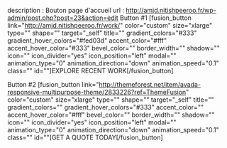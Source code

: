 description : Bouton page d'accueil
url : http://amjd.nitishpeeroo.fr/wp-admin/post.php?post=23&action=edit
Button #1 [fusion_button link="http://amjd.nitishpeeroo.fr/work/" color="custom" size="xlarge" type="" shape="" target="_self" title="" gradient_colors="#333" gradient_hover_colors="#fed03d" accent_color="#fff" accent_hover_color="#333" bevel_color="" border_width="" shadow="" icon="" icon_divider="yes" icon_position="left" modal="" animation_type="0" animation_direction="down" animation_speed="0.1" class="" id=""]EXPLORE RECENT WORK[/fusion_button]

Button #2 [fusion_button link="http://themeforest.net/item/avada-responsive-multipurpose-theme/2833226?ref=ThemeFusion" color="custom" size="xlarge" type="" shape="" target="_self" title="" gradient_colors="" gradient_hover_colors="#333" accent_color="" accent_hover_color="#fff" bevel_color="" border_width="" shadow="" icon="" icon_divider="yes" icon_position="left" modal="" animation_type="0" animation_direction="down" animation_speed="0.1" class="" id=""]GET A QUOTE TODAY[/fusion_button]